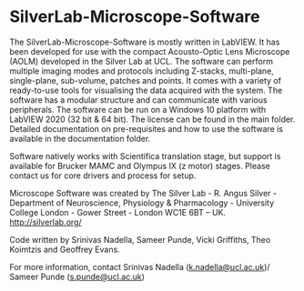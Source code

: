 ﻿# SilverLab-Microscope-Software

The SilverLab-Microscope-Software is mostly written in LabVIEW. It has been developed for use with the compact Acousto-Optic Lens Microscope (AOLM) developed in the Silver Lab at UCL. The software can perform multiple imaging modes and protocols including Z-stacks, multi-plane, single-plane, sub-volume, patches and points. It comes with a variety of ready-to-use tools for visualising the data acquired with the system. The software has a modular structure and can communicate with various peripherals. The software can be run on a Windows 10 platform with LabVIEW 2020 (32 bit & 64 bit). The license can be found in the main folder. Detailed documentation on pre-requisites and how to use the software is available in the documentation folder.

Software natively works with Scientifica translation stage, but support is available for Brucker MAMC and Olympus IX (z motor) stages. Please contact us for core drivers and process for setup.

Microscope Software was created by The Silver Lab - R. Angus Silver - Department of Neuroscience, Physiology & Pharmacology - University College London - Gower Street - London WC1E 6BT – UK. http://silverlab.org/

Code written by Srinivas Nadella, Sameer Punde, Vicki Griffiths, Theo Koimtzis and Geoffrey Evans.

For more information, contact Srinivas Nadella (k.nadella@ucl.ac.uk)/ Sameer Punde (s.punde@ucl.ac.uk)